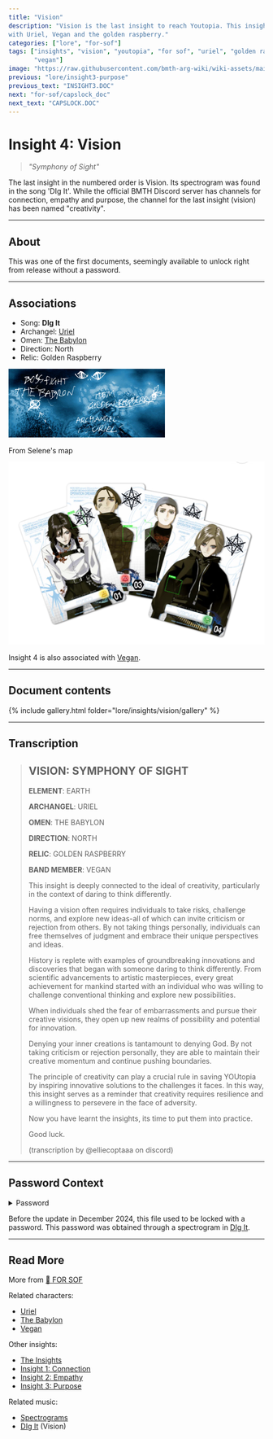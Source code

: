 ```yaml
---
title: "Vision"
description: "Vision is the last insight to reach Youtopia. This insight is associated 
with Uriel, Vegan and the golden raspberry."
categories: ["lore", "for-sof"]
tags: ["insights", "vision", "youtopia", "for sof", "uriel", "golden raspberry", 
       "vegan"]
image: "https://raw.githubusercontent.com/bmth-arg-wiki/wiki-assets/main/lore/insights/vision/vision-300x300.png"
previous: "lore/insight3-purpose"
previous_text: "INSIGHT3.DOC"
next: "for-sof/capslock_doc"
next_text: "CAPSLOCK.DOC"
---
```


# Insight 4: Vision

> *"Symphony of Sight"*

The last insight in the numbered order is Vision. Its spectrogram was found in the song 'DIg It'. 
While the official BMTH Discord server has channels for connection, empathy and purpose, the channel 
for the last insight (vision) has been named "creativity".

***

## About

This was one of the first documents, seemingly available to unlock right from release without a password.

***

## Associations

- Song: **DIg It**
- Archangel: [Uriel](../characters/uriel)
- Omen: [The Babylon](../characters/babylon)
- Direction: North
- Relic: Golden Raspberry

![Region on Selene's map](https://raw.githubusercontent.com/bmth-arg-wiki/wiki-assets/main/lore/insights/vision/vision-selenes-map.png)

From Selene's map

![Band card with Vegan and vision logo](https://raw.githubusercontent.com/bmth-arg-wiki/wiki-assets/main/characters/band-cards.png)

Insight 4 is also associated with [Vegan](../characters/vegan).

***

## Document contents

{% include gallery.html folder="lore/insights/vision/gallery" %}

***

## Transcription

> ## VISION: SYMPHONY OF SIGHT 
>
> **ELEMENT**: EARTH
> 
> **ARCHANGEL**: URIEL
> 
> **OMEN**: THE BABYLON
> 
> **DIRECTION**: NORTH
> 
> **RELIC**: GOLDEN RASPBERRY
> 
> **BAND MEMBER**: VEGAN
>
> This insight is deeply connected to the ideal of creativity, particularly in the context of daring to think differently. 
>
> Having a vision often requires individuals to take risks, challenge norms, and explore new ideas-all of which can invite criticism or rejection from others. By not taking things personally, individuals can free themselves of judgment and embrace their unique perspectives and ideas.
>
> History is replete with examples of groundbreaking innovations and discoveries that began with someone daring to think differently. From scientific advancements to artistic masterpieces, every great achievement for mankind started with an individual who was willing to challenge conventional thinking and explore new possibilities.
>
> When individuals shed the fear of embarrassments and pursue their creative visions, they open up new realms of possibility and potential for innovation.
>
> Denying your inner creations is tantamount to denying God. By not taking criticism or rejection personally, they are able to maintain their creative momentum and continue pushing boundaries.
>
> The principle of creativity can play a crucial rule in saving YOUtopia by inspiring innovative solutions to the challenges it faces. In this way, this insight serves as a reminder that creativity requires resilience and a willingness to persevere in the face of adversity.
>
> Now you have learnt the insights, its time to put them into practice.
>
> Good luck.
>
> (transcription by @elliecoptaaa on discord)

***

## Password Context

<details class="password">
  <summary>Password</summary>

vision
</details>

Before the update in December 2024, this file used to be locked with a password.
This password was obtained through a spectrogram in [DIg It](../music/song-digit).

***

## Read More

More from [📁 FOR SOF](../for-sof)

Related characters:

- [Uriel](../characters/uriel)
- [The Babylon](../characters/babylon)
- [Vegan](../characters/vegan)

Other insights:

- [The Insights](insights)
- [Insight 1: Connection](insight1-connection)
- [Insight 2: Empathy](insight2-empathy)
- [Insight 3: Purpose](insight3-purpose)

Related music:

- [Spectrograms](../music/spectrograms)
- [DIg It](../music/song-digit) (Vision)